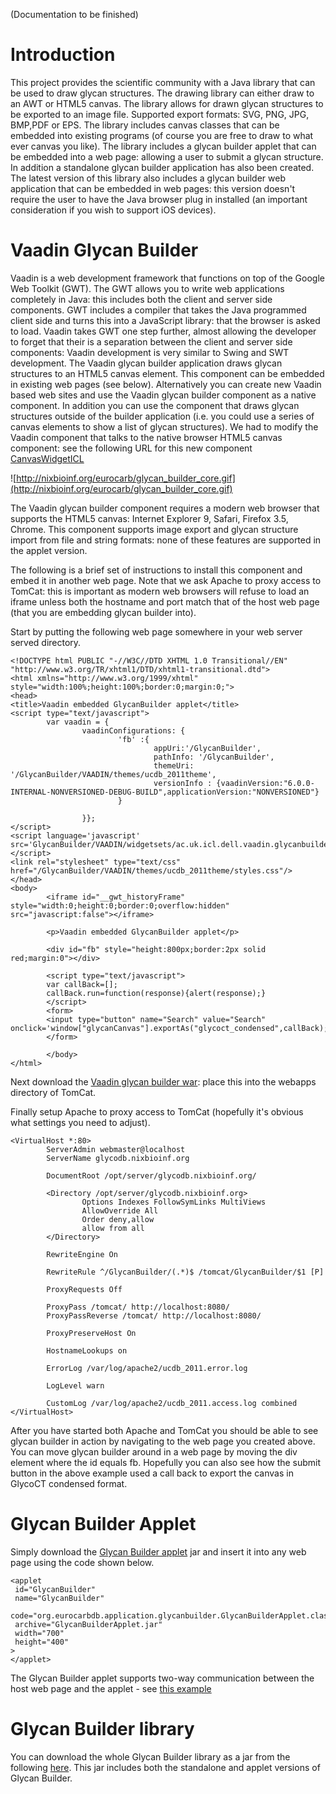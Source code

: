 (Documentation to be finished)

# Introduction #

This project provides the scientific community with a Java library that can be used to draw glycan structures.  The drawing library can either draw to an AWT or HTML5 canvas.  The library allows for drawn glycan structures to be exported to an image file.  Supported export formats: SVG, PNG, JPG, BMP,PDF or EPS.  The library includes canvas classes that can be embedded into existing programs (of course you are free to draw to what ever canvas you like).  The library includes a glycan builder applet that can be embedded into a web page: allowing a user to submit a glycan structure.  In addition a standalone glycan builder application has also been created.  The latest version of this library also includes a glycan builder web application that can be embedded in web pages: this version doesn't require the user to have the Java browser plug in installed (an important consideration if you wish to support iOS devices).

# Vaadin Glycan Builder #
Vaadin is a web development framework that functions on top of the Google Web Toolkit (GWT).  The GWT allows you to write web applications completely in Java: this includes both the client and server side components.  GWT includes a compiler that takes the Java programmed client side and turns this into a JavaScript library: that the browser is asked to load.  Vaadin takes GWT one step further, almost allowing the developer to forget that their is a separation between the client and server side components: Vaadin development is very similar to Swing and SWT development.  The Vaadin glycan builder application draws glycan structures to an HTML5 canvas element.  This component can be embedded in existing web pages (see below).  Alternatively you can create new Vaadin based web sites and use the Vaadin glycan builder component as a native component.  In addition you can use the component that draws glycan structures outside of the builder application (i.e. you could use a series of canvas elements to show a list of glycan structures).  We had to modify the Vaadin component that talks to the native browser HTML5 canvas component: see the following URL for this new component [CanvasWidgetICL](https://bitbucket.org/daviddamerell/canvaswidgeticl)

![http://nixbioinf.org/eurocarb/glycan_builder_core.gif](http://nixbioinf.org/eurocarb/glycan_builder_core.gif)

The Vaadin glycan builder component requires a modern web browser that supports the HTML5 canvas: Internet Explorer 9, Safari, Firefox 3.5, Chrome.  This component supports image export and glycan structure import from file and string formats: none of these features are supported in the applet version.

The following is a brief set of instructions to install this component and embed it in another web page.  Note that we ask Apache to proxy access to TomCat: this is important as modern web browsers will refuse to load an iframe unless both the hostname and port match that of the host web page (that you are embedding glycan builder into).

Start by putting the following web page somewhere in your web server served directory.
```
<!DOCTYPE html PUBLIC "-//W3C//DTD XHTML 1.0 Transitional//EN" "http://www.w3.org/TR/xhtml1/DTD/xhtml1-transitional.dtd">
<html xmlns="http://www.w3.org/1999/xhtml" style="width:100%;height:100%;border:0;margin:0;">
<head> 
<title>Vaadin embedded GlycanBuilder applet</title> 
<script type="text/javascript"> 
        var vaadin = {
                vaadinConfigurations: {
                        'fb' :{
                                appUri:'/GlycanBuilder', 
                                pathInfo: '/GlycanBuilder', 
                                themeUri: '/GlycanBuilder/VAADIN/themes/ucdb_2011theme', 
                                versionInfo : {vaadinVersion:"6.0.0-INTERNAL-NONVERSIONED-DEBUG-BUILD",applicationVersion:"NONVERSIONED"}
                        }
                        
                }};
</script> 
<script language='javascript' src='GlycanBuilder/VAADIN/widgetsets/ac.uk.icl.dell.vaadin.glycanbuilder.widgetset.GlycanbuilderWidgetset/ac.uk.icl.dell.vaadin.glycanbuilder.widgetset.GlycanbuilderWidgetset.nocache.js'></script> 
<link rel="stylesheet" type="text/css" href="/GlycanBuilder/VAADIN/themes/ucdb_2011theme/styles.css"/> 
</head>
<body>
        <iframe id="__gwt_historyFrame" style="width:0;height:0;border:0;overflow:hidden" src="javascript:false"></iframe>

        <p>Vaadin embedded GlycanBuilder applet</p>

        <div id="fb" style="height:800px;border:2px solid red;margin:0"></div>

        <script type="text/javascript"> 
        var callBack=[];
        callBack.run=function(response){alert(response);}
        </script>
        <form>
        <input type="button" name="Search" value="Search" onclick='window["glycanCanvas"].exportAs("glycoct_condensed",callBack);'/>
        </form>

        </body>
</html>
```
Next download the [Vaadin glycan builder war](http://code.google.com/p/glycanbuilder/downloads/detail?name=GlycanBuilder.war&can=2&q=): place this into the webapps directory of TomCat.

Finally setup Apache to proxy access to TomCat (hopefully it's obvious what settings you need to adjust).
```
<VirtualHost *:80>
        ServerAdmin webmaster@localhost
        ServerName glycodb.nixbioinf.org

        DocumentRoot /opt/server/glycodb.nixbioinf.org/

        <Directory /opt/server/glycodb.nixbioinf.org>
                Options Indexes FollowSymLinks MultiViews
                AllowOverride All
                Order deny,allow
                allow from all 
        </Directory>

        RewriteEngine On

        RewriteRule ^/GlycanBuilder/(.*)$ /tomcat/GlycanBuilder/$1 [P]

        ProxyRequests Off

        ProxyPass /tomcat/ http://localhost:8080/
        ProxyPassReverse /tomcat/ http://localhost:8080/

        ProxyPreserveHost On

        HostnameLookups on

        ErrorLog /var/log/apache2/ucdb_2011.error.log

        LogLevel warn

        CustomLog /var/log/apache2/ucdb_2011.access.log combined
</VirtualHost>
```
After you have started both Apache and TomCat you should be able to see glycan builder in action by navigating to the web page you created above.  You can move glycan builder around in a web page by moving the div element where the id equals fb.  Hopefully you can also see how the submit button in the above example used a call back to export the canvas in GlycoCT condensed format.
# Glycan Builder Applet #
Simply download the [Glycan Builder applet](http://code.google.com/p/glycanbuilder/downloads/detail?name=GlycanBuilderApplet.jar&can=2&q=) jar and insert it into any web page using the code shown below.
```
<applet 
 id="GlycanBuilder" 
 name="GlycanBuilder" 
 code="org.eurocarbdb.application.glycanbuilder.GlycanBuilderApplet.class" 
 archive="GlycanBuilderApplet.jar" 
 width="700" 
 height="400"
>
</applet>
```
The Glycan Builder applet supports two-way communication between the host web page and the applet - see [this example](http://code.google.com/p/ucdb/source/browse/application/Eurocarbdb/src/template/action/core/select_structure/input.ftl)

# Glycan Builder library #
You can download the whole Glycan Builder library as a jar from the following [here](http://code.google.com/p/glycanbuilder/downloads/detail?name=eurocarb-glycanbuilder-1.0rc.jar&can=2&q=).  This jar includes both the standalone and applet versions of Glycan Builder.